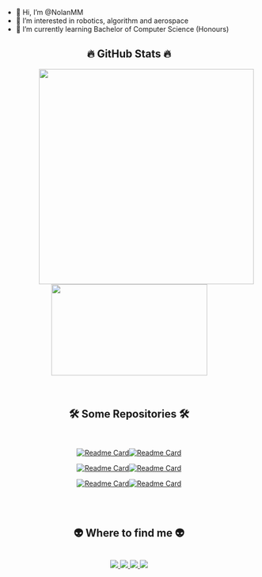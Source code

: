 - 👋 Hi, I’m @NolanMM
- 👀 I’m interested in robotics, algorithm and aerospace
- 🌱 I’m currently learning Bachelor of Computer Science (Honours)

<h2 align="center">🔥 GitHub Stats 🔥</h2>

<div align=center>
  
  <a href="#" title="NolanM">
    <img align="right" width="434" src="https://github-readme-stats.vercel.app/api?username=NolanMM&theme=aura_dark&hide_border=true" />
  </a>
  
  <a href="#" title="NolanM">
    <img width="315" align="center" height="184" src="https://github-readme-stats.vercel.app/api/top-langs/?username=NolanMM&layout=compact&theme=aura_dark&hide_border=true" />
  </a>
  
</div>
<br>
<br>
<h2 align="center">🛠 Some Repositories 🛠</h2>
<br>
<div align=center>
  
[![Readme Card](https://github-readme-stats.vercel.app/api/pin/?username=NolanMM&repo=MySQL_Winform_Application_C_Sharp&theme=aura_dark)](https://github.com/NolanMM/MySQL_Winform_Application_C_Sharp)[![Readme Card](https://github-readme-stats.vercel.app/api/pin/?username=NolanMM&repo=AES_Encryption_Hard_Code_Key&theme=gruvbox)](https://github.com/NolanMM/AES_Encryption_Hard_Code_Key)

[![Readme Card](https://github-readme-stats.vercel.app/api/pin/?username=NolanMM&repo=Multiple_Client_Server_Networking&theme=darcula)](https://github.com/NolanMM/Multiple_Client_Server_Networking)[![Readme Card](https://github-readme-stats.vercel.app/api/pin/?username=NolanMM&repo=OTP_Code_SMTP_Server&theme=algolia)](https://github.com/NolanMM/OTP_Code_SMTP_Server)
  
[![Readme Card](https://github-readme-stats.vercel.app/api/pin/?username=NolanMM&repo=C-network-winform-simple&theme=prussian)](https://github.com/NolanMM/C-network-winform-simple)[![Readme Card](https://github-readme-stats.vercel.app/api/pin/?username=NolanMM&repo=Multiple_Client_Server_Networking&theme=darcula)](https://github.com/NolanMM/Multiple_Client_Server_Networking)

</div>
<br>
<br>
<h2 align="center">👽 Where to find me 👽</h2>
<br>
<div align="center">
  <a href="https://www.facebook.com/NolanMinh" target="blank">
    <img src="https://img.icons8.com/neon/96/null/facebook.png" />
  </a>
  <a href="https://www.youtube.com/channel/UC32mzHk7CDwrD2xMDmOeNtA" target="blank">
    <img src="https://img.icons8.com/nolan/96/youtube-squared.png" />
  </a>
  <a href="https://www.linkedin.com/in/nolan2810" target="blank">
    <img src="https://img.icons8.com/nolan/96/linkedin.png" />
  </a>
  <a href="https://www.instagram.com/n_olanm" target="blank">
    <img src="https://img.icons8.com/nolan/96/instagram-new.png" />
  </a>
</div>

